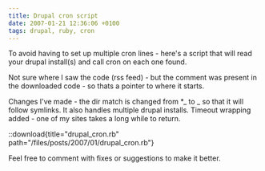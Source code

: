 ```yaml
---
title: Drupal cron script
date: 2007-01-21 12:36:06 +0100
tags: drupal, ruby, cron
---
```


To avoid having to set up multiple cron lines - here's a script that will read your drupal install(s) and call cron on each one found.

Not sure where I saw the code (rss feed) - but the comment was present in the downloaded code - so thats a pointer to where it starts.

Changes I've made - the dir match is changed from \*_ to _ so that it will follow symlinks. It also handles multiple drupal installs. Timeout wrapping added - one of my sites takes a long while to return.

::download{title="drupal_cron.rb" path="/files/posts/2007/01/drupal_cron.rb"}

Feel free to comment with fixes or suggestions to make it better.
